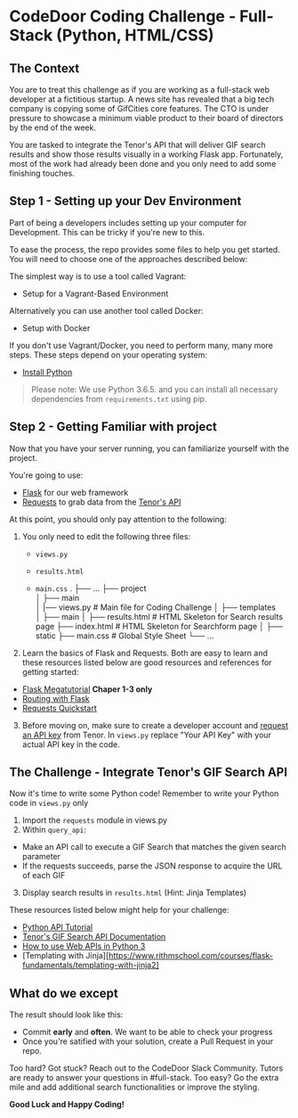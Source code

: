 # CodeDoor Coding Challenge - Full-Stack (Python, HTML/CSS)


## The Context

You are to treat this challenge as if you are working as a full-stack web developer at a fictitious startup. A news site has revealed that a big tech company is copying some of GifCities core features. The CTO is under pressure to showcase a minimum viable product to their board of directors by the end of the week.

You are tasked to integrate the Tenor's API that will deliver GIF search results and show those results visually in a working Flask app. 
Fortunately, most of the work had already been done and you only need to add some finishing touches.


## Step 1 - Setting up your Dev Environment

Part of being a developers includes setting up your computer for Development. This can be tricky if you're new to this.

To ease the process, the repo provides some files to help you get started. You will need to choose one of the approaches described below:

The simplest way is to use a tool called Vagrant:

- Setup for a Vagrant-Based Environment

Alternatively you can use another tool called Docker: 

- Setup with Docker

If you don't use Vagrant/Docker, you need to perform many, many more steps. These steps depend on your operating system: 

- [Install Python](https://docs.python-guide.org/starting/installation/)

> Please note:  We use Python 3.6.5. and you can install all necessary dependencies from `requirements.txt` using pip.

## Step 2 - Getting Familiar with project

Now that you have your server running, you can familiarize yourself with the project.

You're going to use:

- [Flask](http://flask.pocoo.org/docs/1.0/) for our web framework
- [Requests](http://docs.python-requests.org/en/master/) to grab data from the [Tenor's API](https://tenor.com/gifapi)

At this point, you should only pay attention to the following:

1. You only need to edit the following three files: 

     *  `views.py`

     *  `results.html`

     * `main.css`
    .
    ├── ...
    ├── project                   
    │   ├── main              
    │        |── views.py               # Main file for Coding Challenge
    │   ├── templates            
    │        ├── main
    │              ├── results.html     # HTML Skeleton for Search results page 
                   ├── index.html       # HTML Skeleton for Searchform page
    │   ├── static
             ├── main.css               # Global Style Sheet
    └── ...

2. Learn the basics of Flask and Requests. Both are easy to learn and these resources listed below are good resources and references for getting started: 
  * [Flask Megatutorial](https://blog.miguelgrinberg.com/post/the-flask-mega-tutorial-part-i-hello-world) **Chaper 1-3 only**
  * [Routing with Flask](https://www.rithmschool.com/courses/flask-fundamentals/routing-with-flask)
  * [Requests Quickstart](http://docs.python-requests.org/en/master/user/quickstart/)

3. Before moving on, make sure to create a developer account and [request an API key](https://tenor.com/gifapi/documentation) from Tenor. 
   In `views.py` replace "Your API Key" with your actual API key in the code.

## The Challenge - Integrate Tenor's GIF Search API
Now it's time to write some Python code! 
Remember to write your Python code in `views.py` only

1. Import the `requests` module in views.py
2. Within `query_api`: 
  * Make an API call to execute a GIF Search that matches the given search parameter
  * If the requests succeeds, parse the JSON response to acquire the URL of each GIF

3. Display search results in `results.html` (Hint: Jinja Templates) 

These resources listed below might help for your challenge:
* [Python API Tutorial](https://www.dataquest.io/blog/python-api-tutorial/)
* [Tenor's GIF Search API Documentation](https://tenor.com/gifapi/documentation#quickstart-setup)
* [How to use Web APIs in Python 3](https://www.digitalocean.com/community/tutorials/how-to-use-web-apis-in-python-3)
* [Templating with Jinja][https://www.rithmschool.com/courses/flask-fundamentals/templating-with-jinja2]


## What do we except
The result should look like this:

* Commit **early** and **often**. We want to be able to check your progress
* Once you're satified with your solution, create a Pull Request in your repo.
 

Too hard? Got stuck? Reach out to the CodeDoor Slack Community. Tutors are ready to answer your questions in  #full-stack.
Too easy? Go the extra mile and add additional search functionalities or improve the styling.

**Good Luck and Happy Coding!**
